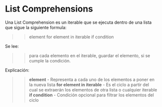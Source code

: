 # List Comprehensions

Una List Comprehension es un iterable que se ejecuta dentro de una lista que sigue la siguiente formula: 

>> element for element in iterable if condition

Se lee:
>> para cada elemento en el iterable, guardar el elemento, si se cumple la condición.

Explicación:

>> **element**                 - Representa a cada uno de los elementos a poner en la nueva lista
>> **for element in iterable** - Es el ciclo a partir del cual se extraerán los elementos de otra lista o cualquier iterable
>> **if condition**            - Condición opcional para filtrar los elementos del ciclo